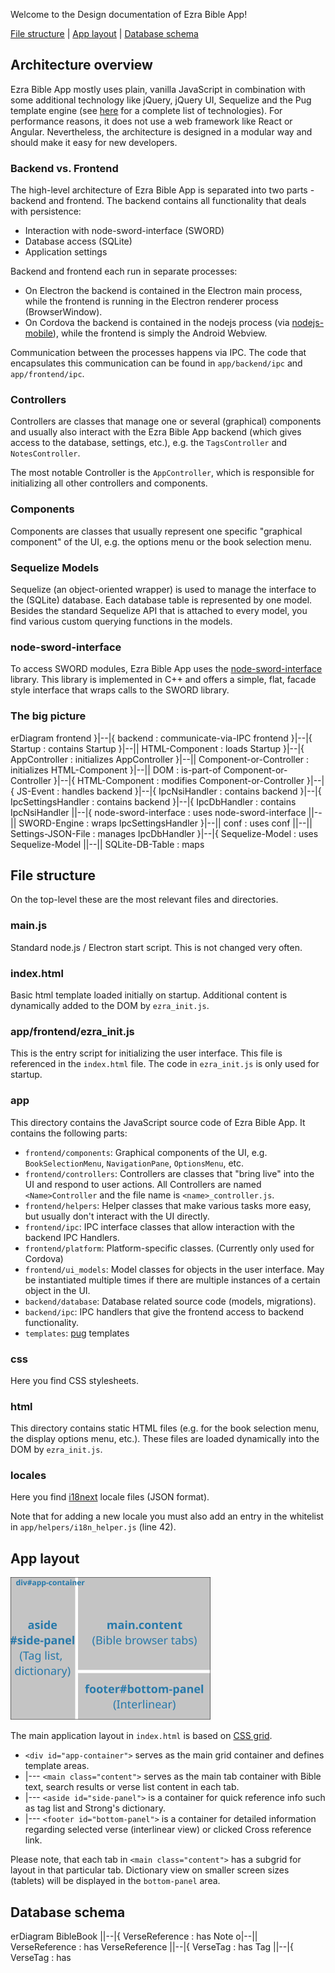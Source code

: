 Welcome to the Design documentation of Ezra Bible App!

<a href='#file-structure'>File structure</a> | <a href='#layout'>App layout</a> | <a href='#db-schema'>Database schema</a>

## Architecture overview

Ezra Bible App mostly uses plain, vanilla JavaScript in combination with some additional technology like jQuery, jQuery UI, Sequelize and the Pug template engine (see [here](https://github.com/ezra-bible-app/ezra-bible-app/blob/master/TECH.md) for a complete list of technologies). For performance reasons, it does not use a web framework like React or Angular. Nevertheless, the architecture is designed in a modular way and should make it easy for new developers.

### Backend vs. Frontend

The high-level architecture of Ezra Bible App is separated into two parts - backend and frontend. The backend contains all functionality that deals with persistence:

* Interaction with node-sword-interface (SWORD)
* Database access (SQLite)
* Application settings

Backend and frontend each run in separate processes:
* On Electron the backend is contained in the Electron main process, while the frontend is running in the Electron renderer process (BrowserWindow).
* On Cordova the backend is contained in the nodejs process (via [nodejs-mobile](https://code.janeasystems.com/nodejs-mobile)), while the frontend is simply the Android Webview.

Communication between the processes happens via IPC. The code that encapsulates this communication can be found in `app/backend/ipc` and `app/frontend/ipc`.

### Controllers

Controllers are classes that manage one or several (graphical) components and usually also interact with the Ezra Bible App backend (which gives access to the database, settings, etc.), e.g. the `TagsController` and `NotesController`.

The most notable Controller is the `AppController`, which is responsible for initializing all other controllers and components.

### Components

Components are classes that usually represent one specific "graphical component" of the UI, e.g. the options menu or the book selection menu.

### Sequelize Models

Sequelize (an object-oriented wrapper) is used to manage the interface to the (SQLite) database. Each database table is represented by one model. Besides the standard Sequelize API that is attached to every model, you find various custom querying functions in the models.

### node-sword-interface

To access SWORD modules, Ezra Bible App uses the [node-sword-interface](https://github.com/ezra-bible-app/node-sword-interface) library. This library is implemented in C++ and offers a simple, flat, facade style interface that wraps calls to the SWORD library.

### The big picture

<div class="mermaid">
erDiagram
    frontend                  }|--|{    backend                   : communicate-via-IPC
    frontend                  }|--|{    Startup                   : contains
    Startup                   }|--||    HTML-Component            : loads
    Startup                   }|--|{    AppController             : initializes
    AppController             }|--||    Component-or-Controller   : initializes
    HTML-Component            }|--||    DOM                       : is-part-of
    Component-or-Controller   }|--|{    HTML-Component            : modifies
    Component-or-Controller   }|--|{    JS-Event                  : handles
    backend                   }|--|{    IpcNsiHandler             : contains
    backend                   }|--|{    IpcSettingsHandler        : contains
    backend                   }|--|{    IpcDbHandler              : contains
    IpcNsiHandler             ||--|{    node-sword-interface      : uses
    node-sword-interface      ||--||    SWORD-Engine              : wraps
    IpcSettingsHandler        }|--||    conf                      : uses
    conf                      ||--||    Settings-JSON-File        : manages
    IpcDbHandler              }|--|{    Sequelize-Model           : uses
    Sequelize-Model           ||--||    SQLite-DB-Table           : maps
</div>

<a name='file-structure'></a>

## File structure

On the top-level these are the most relevant files and directories.

### main.js

Standard node.js / Electron start script. This is not changed very often.

### index.html

Basic html template loaded initially on startup. Additional content is dynamically added to the DOM by `ezra_init.js`.

### app/frontend/ezra_init.js

This is the entry script for initializing the user interface. This file is referenced in the `index.html` file. The code in `ezra_init.js` is only used for startup.

### app

This directory contains the JavaScript source code of Ezra Bible App. It contains the following parts:

* `frontend/components`: Graphical components of the UI, e.g. `BookSelectionMenu`, `NavigationPane`, `OptionsMenu`, etc.
* `frontend/controllers`: Controllers are classes that "bring live" into the UI and respond to user actions. All Controllers are named `<Name>Controller` and the file name is `<name>_controller.js`.
* `frontend/helpers`: Helper classes that make various tasks more easy, but usually don't interact with the UI directly.
* `frontend/ipc`: IPC interface classes that allow interaction with the backend IPC Handlers.
* `frontend/platform`: Platform-specific classes. (Currently only used for Cordova)
* `frontend/ui_models`: Model classes for objects in the user interface. May be instantiated multiple times if there are multiple instances of a certain object in the UI.
* `backend/database`: Database related source code (models, migrations).
* `backend/ipc`: IPC handlers that give the frontend access to backend functionality.
* `templates`: [pug](https://pugjs.org/) templates

### css

Here you find CSS stylesheets.

### html

This directory contains static HTML files (e.g. for the book selection menu, the display options menu, etc.). These files are loaded dynamically into the DOM by `ezra_init.js`.

### locales

Here you find [i18next](https://www.i18next.com/) locale files (JSON format).

Note that for adding a new locale you must also add an entry in the whitelist in `app/helpers/i18n_helper.js` (line 42).


<a name='layout'></a>
## App layout

![Grid Layout](/images/Grid%20Layout.png)

The main application layout in `index.html` is based on [CSS grid](https://developer.mozilla.org/en-US/docs/Web/CSS/CSS_Grid_Layout).

- `<div id="app-container">` serves as the main grid container and defines template areas.
- |--- `<main class="content">` serves as the main tab container with Bible text, search results or verse list content in each tab.
- |--- `<aside id="side-panel">` is a container for quick reference info such as tag list and Strong's dictionary.
- |--- `<footer id="bottom-panel">` is a container for detailed information regarding selected verse (interlinear view) or clicked Cross reference link.

Please note, that each tab in `<main class="content">` has a subgrid for layout in that particular tab.
Dictionary view on smaller screen sizes (tablets) will be displayed in the `bottom-panel` area.


<a name='db-schema'></a>

## Database schema

<div class="mermaid">
erDiagram
    BibleBook                 ||--|{    VerseReference      : has
    Note                      o|--||    VerseReference      : has
    VerseReference            ||--|{    VerseTag            : has
    Tag                       ||--|{    VerseTag            : has
</div>

<script src="https://unpkg.com/mermaid@8.8.3/dist/mermaid.min.js"></script>